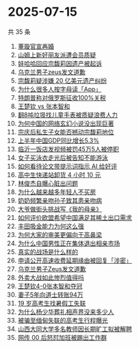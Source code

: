 # 2025-07-15

共 35 条

<!-- BEGIN -->
<!-- 最后更新时间 Tue Jul 15 2025 19:19:53 GMT+0800 (China Standard Time) -->

1. [董璇官宣再婚](https://www.zhihu.com/search?q=%E8%91%A3%E7%92%87%E5%AE%98%E5%AE%A3%E5%86%8D%E5%A9%9A)
1. [山姆上新好丽友派遭会员质疑](https://www.zhihu.com/search?q=%E5%B1%B1%E5%A7%86%E4%B8%8A%E6%96%B0%E5%A5%BD%E4%B8%BD%E5%8F%8B%E6%B4%BE%E9%81%AD%E4%BC%9A%E5%91%98%E8%B4%A8%E7%96%91)
1. [娃哈哈回应宗馥莉因遗产被起诉](https://www.zhihu.com/search?q=%E5%A8%83%E5%93%88%E5%93%88%E5%9B%9E%E5%BA%94%E5%AE%97%E9%A6%A5%E8%8E%89%E5%9B%A0%E9%81%97%E4%BA%A7%E8%A2%AB%E8%B5%B7%E8%AF%89)
1. [乌克兰男子zeus发文道歉](https://www.zhihu.com/search?q=%E4%B9%8C%E5%85%8B%E5%85%B0%E7%94%B7%E5%AD%90zeus%E5%8F%91%E6%96%87%E9%81%93%E6%AD%89)
1. [宗馥莉疑涉嫌 20 亿美元遗产纠纷](https://www.zhihu.com/search?q=%E5%AE%97%E9%A6%A5%E8%8E%89%E7%96%91%E6%B6%89%E5%AB%8C%2020%20%E4%BA%BF%E7%BE%8E%E5%85%83%E9%81%97%E4%BA%A7%E7%BA%A0%E7%BA%B7)
1. [为什么很多人按字母读「App」](https://www.zhihu.com/search?q=%E4%B8%BA%E4%BB%80%E4%B9%88%E5%BE%88%E5%A4%9A%E4%BA%BA%E6%8C%89%E5%AD%97%E6%AF%8D%E8%AF%BB%E3%80%8CApp%E3%80%8D)
1. [特朗普称对俄罗斯征收100%关税](https://www.zhihu.com/search?q=%E7%89%B9%E6%9C%97%E6%99%AE%E7%A7%B0%E5%AF%B9%E4%BF%84%E7%BD%97%E6%96%AF%E5%BE%81%E6%94%B6100%25%E5%85%B3%E7%A8%8E)
1. [王楚钦 vs 张本智和](https://www.zhihu.com/search?q=%E7%8E%8B%E6%A5%9A%E9%92%A6%20vs%20%E5%BC%A0%E6%9C%AC%E6%99%BA%E5%92%8C)
1. [翻8吨垃圾找儿童手表被质疑浪费人力](https://www.zhihu.com/search?q=%E7%BF%BB8%E5%90%A8%E5%9E%83%E5%9C%BE%E6%89%BE%E5%84%BF%E7%AB%A5%E6%89%8B%E8%A1%A8%E8%A2%AB%E8%B4%A8%E7%96%91%E6%B5%AA%E8%B4%B9%E4%BA%BA%E5%8A%9B)
1. [为何中国的网络玄幻小说没出现巨著](https://www.zhihu.com/search?q=%E4%B8%BA%E4%BD%95%E4%B8%AD%E5%9B%BD%E7%9A%84%E7%BD%91%E7%BB%9C%E7%8E%84%E5%B9%BB%E5%B0%8F%E8%AF%B4%E6%B2%A1%E5%87%BA%E7%8E%B0%E5%B7%A8%E8%91%97)
1. [宗庆后私生子女能否撼动宗馥莉地位](https://www.zhihu.com/search?q=%E5%AE%97%E5%BA%86%E5%90%8E%E7%A7%81%E7%94%9F%E5%AD%90%E5%A5%B3%E8%83%BD%E5%90%A6%E6%92%BC%E5%8A%A8%E5%AE%97%E9%A6%A5%E8%8E%89%E5%9C%B0%E4%BD%8D)
1. [上半年中国GDP同比增长5.3%](https://www.zhihu.com/search?q=%E4%B8%8A%E5%8D%8A%E5%B9%B4%E4%B8%AD%E5%9B%BDGDP%E5%90%8C%E6%AF%94%E5%A2%9E%E9%95%BF5.3%25)
1. [临沂一饭店发视频被罚45万5人被停职](https://www.zhihu.com/search?q=%E4%B8%B4%E6%B2%82%E4%B8%80%E9%A5%AD%E5%BA%97%E5%8F%91%E8%A7%86%E9%A2%91%E8%A2%AB%E7%BD%9A45%E4%B8%875%E4%BA%BA%E8%A2%AB%E5%81%9C%E8%81%8C)
1. [女子买泳衣走光后被告知不能游泳](https://www.zhihu.com/search?q=%E5%A5%B3%E5%AD%90%E4%B9%B0%E6%B3%B3%E8%A1%A3%E8%B5%B0%E5%85%89%E5%90%8E%E8%A2%AB%E5%91%8A%E7%9F%A5%E4%B8%8D%E8%83%BD%E6%B8%B8%E6%B3%B3)
1. [如何看待论文带提示词指示 AI 给好评](https://www.zhihu.com/search?q=%E5%A6%82%E4%BD%95%E7%9C%8B%E5%BE%85%E8%AE%BA%E6%96%87%E5%B8%A6%E6%8F%90%E7%A4%BA%E8%AF%8D%E6%8C%87%E7%A4%BA%20AI%20%E7%BB%99%E5%A5%BD%E8%AF%84)
1. [高中生快递站卸货 4 小时 10 元](https://www.zhihu.com/search?q=%E9%AB%98%E4%B8%AD%E7%94%9F%E5%BF%AB%E9%80%92%E7%AB%99%E5%8D%B8%E8%B4%A7%204%20%E5%B0%8F%E6%97%B6%2010%20%E5%85%83)
1. [林俊杰自曝心脏出问题](https://www.zhihu.com/search?q=%E6%9E%97%E4%BF%8A%E6%9D%B0%E8%87%AA%E6%9B%9D%E5%BF%83%E8%84%8F%E5%87%BA%E9%97%AE%E9%A2%98)
1. [为什么越来越多年轻人不买房](https://www.zhihu.com/search?q=%E4%B8%BA%E4%BB%80%E4%B9%88%E8%B6%8A%E6%9D%A5%E8%B6%8A%E5%A4%9A%E5%B9%B4%E8%BD%BB%E4%BA%BA%E4%B8%8D%E4%B9%B0%E6%88%BF)
1. [奶奶频繁亲吻孙子致其患亲吻病](https://www.zhihu.com/search?q=%E5%A5%B6%E5%A5%B6%E9%A2%91%E7%B9%81%E4%BA%B2%E5%90%BB%E5%AD%99%E5%AD%90%E8%87%B4%E5%85%B6%E6%82%A3%E4%BA%B2%E5%90%BB%E7%97%85)
1. [大爷做街头挑战写《我的母亲》](https://www.zhihu.com/search?q=%E5%A4%A7%E7%88%B7%E5%81%9A%E8%A1%97%E5%A4%B4%E6%8C%91%E6%88%98%E5%86%99%E3%80%8A%E6%88%91%E7%9A%84%E6%AF%8D%E4%BA%B2%E3%80%8B)
1. [如何评价欧盟希望中国满足其稀土出口需求](https://www.zhihu.com/search?q=%E5%A6%82%E4%BD%95%E8%AF%84%E4%BB%B7%E6%AC%A7%E7%9B%9F%E5%B8%8C%E6%9C%9B%E4%B8%AD%E5%9B%BD%E6%BB%A1%E8%B6%B3%E5%85%B6%E7%A8%80%E5%9C%9F%E5%87%BA%E5%8F%A3%E9%9C%80%E6%B1%82)
1. [丰田吸金能力为何这么强](https://www.zhihu.com/search?q=%E4%B8%B0%E7%94%B0%E5%90%B8%E9%87%91%E8%83%BD%E5%8A%9B%E4%B8%BA%E4%BD%95%E8%BF%99%E4%B9%88%E5%BC%BA)
1. [为何大家的审美更偏向于高鼻梁](https://www.zhihu.com/search?q=%E4%B8%BA%E4%BD%95%E5%A4%A7%E5%AE%B6%E7%9A%84%E5%AE%A1%E7%BE%8E%E6%9B%B4%E5%81%8F%E5%90%91%E4%BA%8E%E9%AB%98%E9%BC%BB%E6%A2%81)
1. [为什么中国男性正在集体退出相亲市场](https://www.zhihu.com/search?q=%E4%B8%BA%E4%BB%80%E4%B9%88%E4%B8%AD%E5%9B%BD%E7%94%B7%E6%80%A7%E6%AD%A3%E5%9C%A8%E9%9B%86%E4%BD%93%E9%80%80%E5%87%BA%E7%9B%B8%E4%BA%B2%E5%B8%82%E5%9C%BA)
1. [真实的战场是什么样的](https://www.zhihu.com/search?q=%E7%9C%9F%E5%AE%9E%E7%9A%84%E6%88%98%E5%9C%BA%E6%98%AF%E4%BB%80%E4%B9%88%E6%A0%B7%E7%9A%84)
1. [申请公开高速收费延期缘由被回复「涉密」](https://www.zhihu.com/search?q=%E7%94%B3%E8%AF%B7%E5%85%AC%E5%BC%80%E9%AB%98%E9%80%9F%E6%94%B6%E8%B4%B9%E5%BB%B6%E6%9C%9F%E7%BC%98%E7%94%B1%E8%A2%AB%E5%9B%9E%E5%A4%8D%E3%80%8C%E6%B6%89%E5%AF%86%E3%80%8D)
1. [乌克兰男子Zeus发文道歉](https://www.zhihu.com/search?q=%E4%B9%8C%E5%85%8B%E5%85%B0%E7%94%B7%E5%AD%90Zeus%E5%8F%91%E6%96%87%E9%81%93%E6%AD%89)
1. [外卖大战如此惨烈值得吗](https://www.zhihu.com/search?q=%E5%A4%96%E5%8D%96%E5%A4%A7%E6%88%98%E5%A6%82%E6%AD%A4%E6%83%A8%E7%83%88%E5%80%BC%E5%BE%97%E5%90%97)
1. [王楚钦4-0张本智和夺冠](https://www.zhihu.com/search?q=%E7%8E%8B%E6%A5%9A%E9%92%A64-0%E5%BC%A0%E6%9C%AC%E6%99%BA%E5%92%8C%E5%A4%BA%E5%86%A0)
1. [妻子5年向道士转账94万](https://www.zhihu.com/search?q=%E5%A6%BB%E5%AD%905%E5%B9%B4%E5%90%91%E9%81%93%E5%A3%AB%E8%BD%AC%E8%B4%A694%E4%B8%87)
1. [19 岁高考生找暑假工失联](https://www.zhihu.com/search?q=19%20%E5%B2%81%E9%AB%98%E8%80%83%E7%94%9F%E6%89%BE%E6%9A%91%E5%81%87%E5%B7%A5%E5%A4%B1%E8%81%94)
1. [为什么杨少华葬礼相声界没来多少人](https://www.zhihu.com/search?q=%E4%B8%BA%E4%BB%80%E4%B9%88%E6%9D%A8%E5%B0%91%E5%8D%8E%E8%91%AC%E7%A4%BC%E7%9B%B8%E5%A3%B0%E7%95%8C%E6%B2%A1%E6%9D%A5%E5%A4%9A%E5%B0%91%E4%BA%BA)
1. [被骗至缅甸失联的高考生行程曝光](https://www.zhihu.com/search?q=%E8%A2%AB%E9%AA%97%E8%87%B3%E7%BC%85%E7%94%B8%E5%A4%B1%E8%81%94%E7%9A%84%E9%AB%98%E8%80%83%E7%94%9F%E8%A1%8C%E7%A8%8B%E6%9B%9D%E5%85%89)
1. [山西大同大学多名教师因长期旷工拟被解聘](https://www.zhihu.com/search?q=%E5%B1%B1%E8%A5%BF%E5%A4%A7%E5%90%8C%E5%A4%A7%E5%AD%A6%E5%A4%9A%E5%90%8D%E6%95%99%E5%B8%88%E5%9B%A0%E9%95%BF%E6%9C%9F%E6%97%B7%E5%B7%A5%E6%8B%9F%E8%A2%AB%E8%A7%A3%E8%81%98)
1. [网传 00 后怒怼加班被踢出工作群](https://www.zhihu.com/search?q=%E7%BD%91%E4%BC%A0%2000%20%E5%90%8E%E6%80%92%E6%80%BC%E5%8A%A0%E7%8F%AD%E8%A2%AB%E8%B8%A2%E5%87%BA%E5%B7%A5%E4%BD%9C%E7%BE%A4)

<!-- END -->
